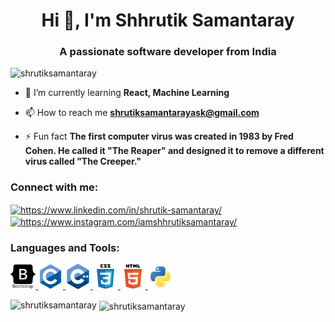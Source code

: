 <h1 align="center">Hi 👋, I'm Shhrutik Samantaray</h1>
<h3 align="center">A passionate software developer from India</h3>

<p align="left"> <img src="https://komarev.com/ghpvc/?username=shrutiksamantaray&label=Profile%20views&color=0e75b6&style=flat" alt="shrutiksamantaray" /> </p>

- 🌱 I’m currently learning **React, Machine Learning**

- 📫 How to reach me **shrutiksamantarayask@gmail.com**

- ⚡ Fun fact **The first computer virus was created in 1983 by Fred Cohen. He called it "The Reaper" and designed it to remove a different virus called "The Creeper."**

<h3 align="left">Connect with me:</h3>
<p align="left">
<a href="https://linkedin.com/in/https://www.linkedin.com/in/shrutik-samantaray/" target="blank"><img align="center" src="https://raw.githubusercontent.com/rahuldkjain/github-profile-readme-generator/master/src/images/icons/Social/linked-in-alt.svg" alt="https://www.linkedin.com/in/shrutik-samantaray/" height="30" width="40" /></a>
<a href="https://instagram.com/https://www.instagram.com/iamshhrutiksamantaray/" target="blank"><img align="center" src="https://raw.githubusercontent.com/rahuldkjain/github-profile-readme-generator/master/src/images/icons/Social/instagram.svg" alt="https://www.instagram.com/iamshhrutiksamantaray/" height="30" width="40" /></a>
</p>

<h3 align="left">Languages and Tools:</h3>
<p align="left"> <a href="https://getbootstrap.com" target="_blank" rel="noreferrer"> <img src="https://raw.githubusercontent.com/devicons/devicon/master/icons/bootstrap/bootstrap-plain-wordmark.svg" alt="bootstrap" width="40" height="40"/> </a> <a href="https://www.cprogramming.com/" target="_blank" rel="noreferrer"> <img src="https://raw.githubusercontent.com/devicons/devicon/master/icons/c/c-original.svg" alt="c" width="40" height="40"/> </a> <a href="https://www.w3schools.com/cpp/" target="_blank" rel="noreferrer"> <img src="https://raw.githubusercontent.com/devicons/devicon/master/icons/cplusplus/cplusplus-original.svg" alt="cplusplus" width="40" height="40"/> </a> <a href="https://www.w3schools.com/css/" target="_blank" rel="noreferrer"> <img src="https://raw.githubusercontent.com/devicons/devicon/master/icons/css3/css3-original-wordmark.svg" alt="css3" width="40" height="40"/> </a> <a href="https://www.w3.org/html/" target="_blank" rel="noreferrer"> <img src="https://raw.githubusercontent.com/devicons/devicon/master/icons/html5/html5-original-wordmark.svg" alt="html5" width="40" height="40"/> </a> <a href="https://www.python.org" target="_blank" rel="noreferrer"> <img src="https://raw.githubusercontent.com/devicons/devicon/master/icons/python/python-original.svg" alt="python" width="40" height="40"/> </a> </p>

<p><img align="left" src="https://github-readme-stats.vercel.app/api/top-langs?username=shrutiksamantaray&show_icons=true&locale=en&layout=compact" alt="shrutiksamantaray" /></p>

<p>&nbsp;<img align="center" src="https://github-readme-stats.vercel.app/api?username=shrutiksamantaray&show_icons=true&locale=en" alt="shrutiksamantaray" /></p>
